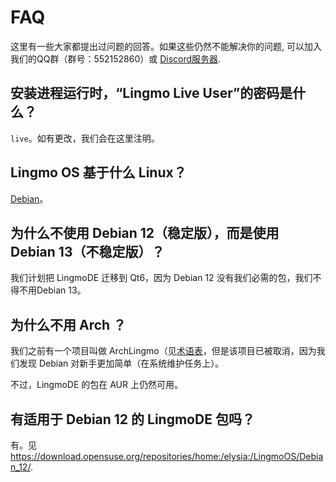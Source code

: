# FAQ
这里有一些大家都提出过问题的回答。如果这些仍然不能解决你的问题, 可以加入我们的QQ群（群号：552152860）或 [Discord服务器](https://discord.gg/NP2fsr9dPd).

## 安装进程运行时，“Lingmo Live User”的密码是什么？
`live`。如有更改，我们会在这里注明。

## Lingmo OS 基于什么 Linux？
[Debian](https://debian.org)。

## 为什么不使用 Debian 12（稳定版），而是使用 Debian 13（不稳定版）？
我们计划把 LingmoDE 迁移到 Qt6，因为 Debian 12 没有我们必需的包，我们不得不用Debian 13。

## 为什么不用 Arch ？
我们之前有一个项目叫做 ArchLingmo（见[术语表](glossary#archlingmo)，但是该项目已被取消，因为我们发现 Debian 对新手更加简单（在系统维护任务上）。

不过，LingmoDE 的包在 AUR 上仍然可用。

## 有适用于 Debian 12 的 LingmoDE 包吗？
有。见<https://download.opensuse.org/repositories/home:/elysia:/LingmoOS/Debian_12/>.
